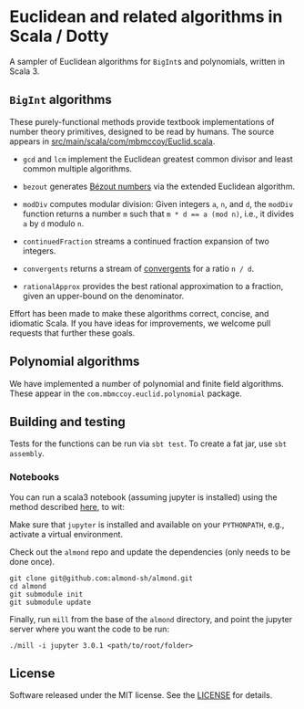 # Euclidean and related algorithms in Scala / Dotty

A sampler of Euclidean algorithms for `BigInt`s and polynomials, written in Scala 3. 


## `BigInt` algorithms

These purely-functional methods provide textbook implementations of 
number theory primitives, designed to be read by humans. The source appears in 
[src/main/scala/com/mbmccoy/Euclid.scala](./src/main/scala/com/mbmccoy/Euclid.scala).

  - `gcd` and `lcm` implement the Euclidean greatest common divisor and least 
    common multiple algorithms.

  - `bezout` generates [Bézout numbers][bezout] via the extended Euclidean 
    algorithm.

  - `modDiv` computes modular division: Given integers `a`, `n`, and `d`, the 
    `modDiv` function returns a number `m` such that `m * d == a (mod n)`, 
    i.e., it divides `a` by `d`  modulo `n`.

  - `continuedFraction` streams a continued fraction expansion of two integers. 

  - `convergents` returns a stream of [convergents][convergents] 
    for a ratio `n / d`.

  - `rationalApprox` provides the best rational approximation to a fraction,
    given an upper-bound on the denominator.

Effort has been made to make these algorithms correct, concise, and idiomatic 
Scala. If you have ideas for improvements, we welcome pull requests that 
further these goals. 


## Polynomial algorithms

We have implemented a number of polynomial and finite field algorithms. These appear in the `com.mbmccoy.euclid.polynomial` package.


## Building and testing

Tests for the functions can be run via `sbt test`. To create a fat jar, use `sbt assembly`.


### Notebooks

You can run a scala3 notebook (assuming jupyter is installed) using the
method described [here](https://github.com/almond-sh/almond/issues/718#issuecomment-941908746), to wit:

Make sure that `jupyter` is installed and available on your `PYTHONPATH`, e.g., activate a virtual environment.

Check out the `almond` repo and update the dependencies (only needs to be done once).
```
git clone git@github.com:almond-sh/almond.git
cd almond
git submodule init
git submodule update
```

Finally, run `mill` from the base of the `almond` directory, and point 
the jupyter server where you want the code to be run:
```
./mill -i jupyter 3.0.1 <path/to/root/folder>
```


## License

Software released under the MIT license. See the [LICENSE](./LICENSE) for 
details.


[bezout]: https://en.wikipedia.org/wiki/B%C3%A9zout%27s_identity
[convergents]: https://en.wikipedia.org/wiki/Continued_fraction#Infinite_continued_fractions_and_convergents
[dotty]: http://dotty.epfl.ch/
[dotty-docs]: http://dotty.epfl.ch/docs/
[scala-road-ahead]: https://www.slideshare.net/Odersky/scala-days-nyc-2016
